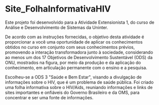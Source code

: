 # Site_FolhaInformativaHIV
Este projeto foi desenvolvido para a Atividade Extensionista 1, do curso de Análise e Desenvolvimento de Sistemas da Uninter.

De acordo com as instruções fornecidas, o objetivo desta atividade é proporcionar a você uma oportunidade de aplicar os conhecimentos obtidos no curso em conjunto com seus conhecimentos prévios, promovendo a interação transformadora junto à sociedade, considerando ao menos um dos 17 Objetivos de Desenvolvimento Sustentável (ODS) da ONU, mostrados na figura, por meio da produção e da aplicação do conhecimento, em articulação permanente com o ensino e a pesquisa.

Escolheu-se a ODS 3 "Saúde e Bem Estar", visando a divulgação de informações sobre o HIV, que é um problema de saúde pública.
Foi criado uma folha informativa sobre o HIV/Aids, reuniando informações e links de sites importantes e onfiáveis do Governo Brasileiro e da OMS, para concentrar e ser uma fonte de informações.
